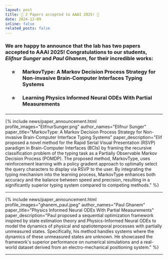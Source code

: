```yaml
---
layout: post
title: 🎉 2 Papers accepted to AAAI 2025! 🎉
date: 2024-12-09
inline: false
related_posts: false
---
```


<h3> We are happy to announce that the lab has two papers accepted to AAAI 2025! Congratulations to our students, <em>Elifnur Sunger</em> and <em>Paul Ghanem</em>, for their incredible works: 
<br>
<ul style="list-style-type: none; padding-left: 20px;">
    <li style="position: relative; padding-left: 35px;">
        <span style="position: absolute; left: 0; top: 0;">⭐</span>
        <h4><strong>MarkovType: A Markov Decision Process Strategy for Non-invasive Brain-Computer Interfaces Typing Systems</strong></h4>
    </li>
    <li style="position: relative; padding-left: 35px;">
        <span style="position: absolute; left: 0; top: 0;">⭐</span>
         <h4><strong>Learning Physics Informed Neural ODEs With Partial Measurements</strong></h4>
    </li>
</ul>

</h3>

---

{% include news/paper_announcement.html
    profile_images="ElifnurSunger.png"
    author_names="Elifnur Sunger"
    paper_title="MarkovType: A Markov Decision Process Strategy for Non-invasive Brain-Computer Interface Typing Systems"
    paper_description="Elif proposed a novel method for the Rapid Serial Visual Presentation (RSVP) paradigm in Brain-Computer Interfaces (BCIs) by framing the recursive classification problem of the typing task as a Partially Observable Markov Decision Process (POMDP). The proposed method, MarkovType, uses reinforcement learning with a policy gradient approach to optimally select the query characters to display via RSVP to the user. By integrating the typing mechanism into the learning process, MarkovType enhances both accuracy and the balance between speed and precision, resulting in a significantly superior typing system compared to competing methods."
%}

---

{% include news/paper_announcement.html
    profile_images="ghanem_paul.jpeg"
    author_names="Paul Ghanem"
    paper_title="Physics Informed Neural ODEs With Partial Measurements"
    paper_description="Paul proposed a sequential optimization framework inspired by state estimation theory and Physics-Informed Neural ODEs to model the dynamics of physical and spatiotemporal processes with partially unmeasured states. Specifically, his method handles systems where the dynamics of these unmeasured states are unknown. He showcased the framework's superior performance on numerical simulations and a real-world dataset derived from an electro-mechanical positioning system."
%}

---
